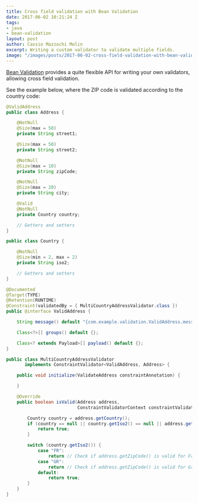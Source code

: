 ```yaml
---
title: Cross field validation with Bean Validation
date: 2017-06-02 10:21:24 Z
tags:
- java
- bean-validation
layout: post
author: Cassio Mazzochi Molin
excerpt: Writing a custom validator to validate multiple fields.
image: "/images/posts/2017-06-02-cross-field-validation-with-bean-validation/cover.jpg"
---
```


[Bean Validation][2] provides a quite flexible API for writing your own validators, allowing cross field validation.

See the example below, where the ZIP code is validated according to the country code:

```java
@ValidAddress
public class Address {

    @NotNull
    @Size(max = 50)
    private String street1;

    @Size(max = 50)
    private String street2;

    @NotNull
    @Size(max = 10)
    private String zipCode;

    @NotNull
    @Size(max = 20)
    private String city;

    @Valid
    @NotNull
    private Country country;

    // Getters and setters
}
```

```java
public class Country {

    @NotNull
    @Size(min = 2, max = 2)
    private String iso2;

    // Getters and setters
}
```

```java
@Documented
@Target(TYPE)
@Retention(RUNTIME)
@Constraint(validatedBy = { MultiCountryAddressValidator.class })
public @interface ValidAddress {

    String message() default "{com.example.validation.ValidAddress.message}";

    Class<?>[] groups() default {};

    Class<? extends Payload>[] payload() default {};
}
```

```java
public class MultiCountryAddressValidator 
       implements ConstraintValidator<ValidAddress, Address> {

    public void initialize(ValidateAddress constraintAnnotation) {

    }

    @Override
    public boolean isValid(Address address, 
                           ConstraintValidatorContext constraintValidatorContext) {

        Country country = address.getCountry();
        if (country == null || country.getIso2() == null || address.getZipCode() == null) {
            return true;
        }

        switch (country.getIso2()) {
            case "FR":
                return // Check if address.getZipCode() is valid for France
            case "GR":
                return // Check if address.getZipCode() is valid for Greece
            default:
                return true;
        }
    }
}
```

  [2]: http://beanvalidation.org/